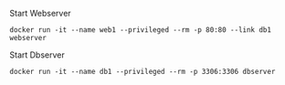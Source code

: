 Start Webserver

`docker run -it --name web1 --privileged --rm -p 80:80 --link db1 webserver`

Start Dbserver

`docker run -it --name db1 --privileged --rm -p 3306:3306 dbserver`
